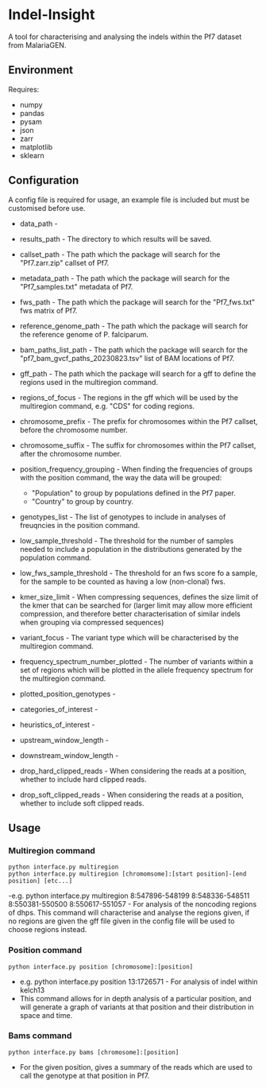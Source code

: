 # Indel-Insight
A tool for characterising and analysing the indels within the Pf7 dataset from MalariaGEN.

## Environment
Requires:
- numpy
- pandas
- pysam
- json
- zarr
- matplotlib
- sklearn

## Configuration
A config file is required for usage, an example file is included but must be customised before use.
- data_path - 
- results_path - The directory to which results will be saved.
- callset_path - The path which the package will search for the "Pf7.zarr.zip" callset of Pf7.
- metadata_path - The path which the package will search for the "Pf7_samples.txt" metadata of Pf7.
- fws_path - The path which the package will search for the "Pf7_fws.txt" fws matrix of Pf7.
- reference_genome_path - The path which the package will search for the reference genome of P. falciparum.
- bam_paths_list_path - The path which the package will search for the "pf7_bam_gvcf_paths_20230823.tsv" list of BAM locations of Pf7.

- gff_path - The path which the package will search for a gff to define the regions used in the multiregion command.
- regions_of_focus - The regions in the gff which will be used by the multiregion command, e.g. "CDS" for coding regions.

- chromosome_prefix - The prefix for chromosomes within the Pf7 callset, before the chromosome number.
- chromosome_suffix - The suffix for chromosomes within the Pf7 callset, after the chromosome number.

- position_frequency_grouping - When finding the frequencies of groups with the position command, the way the data will be grouped:
  - "Population" to group by populations defined in the Pf7 paper.
  - "Country" to group by country.
- genotypes_list - The list of genotypes to include in analyses of freuqncies in the position command.
- low_sample_threshold - The threshold for the number of samples needed to include a population in the distributions generated by the population command.
- low_fws_sample_threshold - The threshold for an fws score fo a sample, for the sample to be counted as having a low (non-clonal) fws.

- kmer_size_limit - When compressing sequences, defines the size limit of the kmer that can be searched for (larger limit may allow more efficient compression, and therefore better characterisation of similar indels when grouping via compressed sequences)
- variant_focus - The variant type which will be characterised by the multiregion command.
- frequency_spectrum_number_plotted - The number of variants within a set of regions which will be plotted in the allele frequency spectrum for the multiregion command.
- plotted_position_genotypes -
- categories_of_interest -
- heuristics_of_interest -

- upstream_window_length -
- downstream_window_length -
  
- drop_hard_clipped_reads - When considering the reads at a position, whether to include hard clipped reads.
- drop_soft_clipped_reads - When considering the reads at a position, whether to include soft clipped reads.

## Usage
### Multiregion command
~~~
python interface.py multiregion
python interface.py multiregion [chromomsome]:[start position]-[end position] [etc...]
~~~
-e.g. python interface.py multiregion 8:547896-548199 8:548336-548511 8:550381-550500 8:550617-551057 - For analysis of the noncoding regions of dhps.
This command will characterise and analyse the regions given, if no regions are given the gff file given in the config file will be used to choose regions instead.

### Position command
~~~
python interface.py position [chromosome]:[position]
~~~
- e.g. python interface.py position 13:1726571 - For analysis of indel within kelch13
- This command allows for in depth analysis of a particular position, and will generate a graph of variants at that position and their distribution in space and time.

### Bams command
~~~
python interface.py bams [chromosome]:[position]
~~~
- For the given position, gives a summary of the reads which are used to call the genotype at that position in Pf7.
